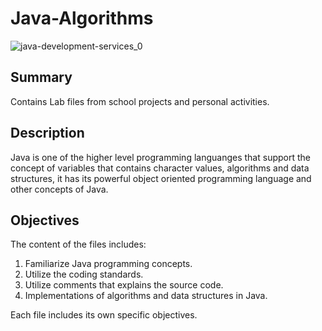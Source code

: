 # Java-Algorithms

![java-development-services_0](https://user-images.githubusercontent.com/57646605/106401197-6ef45180-63e8-11eb-8565-e55bd8f0d5c9.png)

## Summary
Contains Lab files from school projects and personal activities.

## Description
Java is one of the higher level programming languanges that support the concept of variables that contains character values, algorithms and data structures, it has its powerful object oriented programming language and other concepts of Java.

## Objectives
The content of the files includes:

1. Familiarize Java programming concepts.
2. Utilize the coding standards.
3. Utilize comments that explains the source code.
4. Implementations of algorithms and data structures in Java.

Each file includes its own specific objectives.


